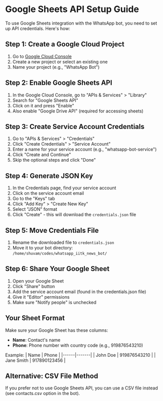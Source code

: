 # Google Sheets API Setup Guide

To use Google Sheets integration with the WhatsApp bot, you need to set up API credentials. Here's how:

## Step 1: Create a Google Cloud Project

1. Go to [Google Cloud Console](https://console.cloud.google.com/)
2. Create a new project or select an existing one
3. Name your project (e.g., "WhatsApp Bot")

## Step 2: Enable Google Sheets API

1. In the Google Cloud Console, go to "APIs & Services" > "Library"
2. Search for "Google Sheets API"
3. Click on it and press "Enable"
4. Also enable "Google Drive API" (required for accessing sheets)

## Step 3: Create Service Account Credentials

1. Go to "APIs & Services" > "Credentials"
2. Click "Create Credentials" > "Service Account"
3. Enter a name for your service account (e.g., "whatsapp-bot-service")
4. Click "Create and Continue"
5. Skip the optional steps and click "Done"

## Step 4: Generate JSON Key

1. In the Credentials page, find your service account
2. Click on the service account email
3. Go to the "Keys" tab
4. Click "Add Key" > "Create New Key"
5. Select "JSON" format
6. Click "Create" - this will download the `credentials.json` file

## Step 5: Move Credentials File

1. Rename the downloaded file to `credentials.json`
2. Move it to your bot directory: `/home/shuvam/codes/whatsapp_iitk_news_bot/`

## Step 6: Share Your Google Sheet

1. Open your Google Sheet
2. Click "Share" button
3. Add the service account email (found in the credentials.json file)
4. Give it "Editor" permissions
5. Make sure "Notify people" is unchecked

## Your Sheet Format

Make sure your Google Sheet has these columns:
- **Name**: Contact's name
- **Phone**: Phone number with country code (e.g., 919876543210)

Example:
| Name | Phone |
|------|-------|
| John Doe | 919876543210 |
| Jane Smith | 917890123456 |

## Alternative: CSV File Method

If you prefer not to use Google Sheets API, you can use a CSV file instead (see contacts.csv option in the bot).